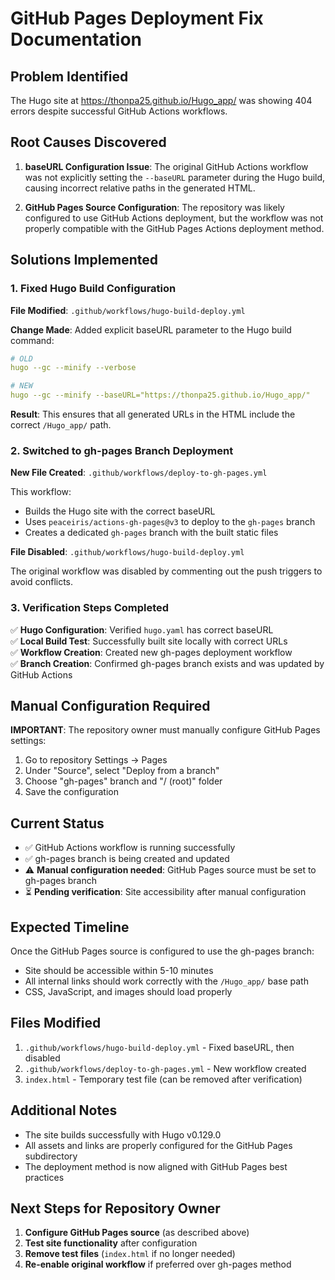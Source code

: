# GitHub Pages Deployment Fix Documentation

## Problem Identified

The Hugo site at https://thonpa25.github.io/Hugo_app/ was showing 404 errors despite successful GitHub Actions workflows.

## Root Causes Discovered

1. **baseURL Configuration Issue**: The original GitHub Actions workflow was not explicitly setting the `--baseURL` parameter during the Hugo build, causing incorrect relative paths in the generated HTML.

2. **GitHub Pages Source Configuration**: The repository was likely configured to use GitHub Actions deployment, but the workflow was not properly compatible with the GitHub Pages Actions deployment method.

## Solutions Implemented

### 1. Fixed Hugo Build Configuration

**File Modified**: `.github/workflows/hugo-build-deploy.yml`

**Change Made**: Added explicit baseURL parameter to the Hugo build command:
```yaml
# OLD
hugo --gc --minify --verbose

# NEW  
hugo --gc --minify --baseURL="https://thonpa25.github.io/Hugo_app/"
```

**Result**: This ensures that all generated URLs in the HTML include the correct `/Hugo_app/` path.

### 2. Switched to gh-pages Branch Deployment

**New File Created**: `.github/workflows/deploy-to-gh-pages.yml`

This workflow:
- Builds the Hugo site with the correct baseURL
- Uses `peaceiris/actions-gh-pages@v3` to deploy to the `gh-pages` branch
- Creates a dedicated `gh-pages` branch with the built static files

**File Disabled**: `.github/workflows/hugo-build-deploy.yml`

The original workflow was disabled by commenting out the push triggers to avoid conflicts.

### 3. Verification Steps Completed

✅ **Hugo Configuration**: Verified `hugo.yaml` has correct baseURL  
✅ **Local Build Test**: Successfully built site locally with correct URLs  
✅ **Workflow Creation**: Created new gh-pages deployment workflow  
✅ **Branch Creation**: Confirmed gh-pages branch exists and was updated by GitHub Actions  

## Manual Configuration Required

**IMPORTANT**: The repository owner must manually configure GitHub Pages settings:

1. Go to repository Settings → Pages
2. Under "Source", select "Deploy from a branch" 
3. Choose "gh-pages" branch and "/ (root)" folder
4. Save the configuration

## Current Status

- ✅ GitHub Actions workflow is running successfully
- ✅ gh-pages branch is being created and updated
- ⚠️ **Manual configuration needed**: GitHub Pages source must be set to gh-pages branch
- ⏳ **Pending verification**: Site accessibility after manual configuration

## Expected Timeline

Once the GitHub Pages source is configured to use the gh-pages branch:
- Site should be accessible within 5-10 minutes
- All internal links should work correctly with the `/Hugo_app/` base path
- CSS, JavaScript, and images should load properly

## Files Modified

1. `.github/workflows/hugo-build-deploy.yml` - Fixed baseURL, then disabled
2. `.github/workflows/deploy-to-gh-pages.yml` - New workflow created
3. `index.html` - Temporary test file (can be removed after verification)

## Additional Notes

- The site builds successfully with Hugo v0.129.0
- All assets and links are properly configured for the GitHub Pages subdirectory
- The deployment method is now aligned with GitHub Pages best practices

## Next Steps for Repository Owner

1. **Configure GitHub Pages source** (as described above)
2. **Test site functionality** after configuration
3. **Remove test files** (`index.html` if no longer needed)
4. **Re-enable original workflow** if preferred over gh-pages method